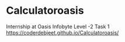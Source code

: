 # Calculatoroasis
Internship at Oasis Infobyte Level -2 Task 1
https://coderdebjeet.github.io/Calculatoroasis/
